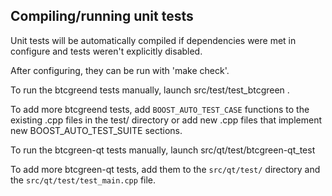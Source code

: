Compiling/running unit tests
------------------------------------

Unit tests will be automatically compiled if dependencies were met in configure
and tests weren't explicitly disabled.

After configuring, they can be run with 'make check'.

To run the btcgreend tests manually, launch src/test/test_btcgreen .

To add more btcgreend tests, add `BOOST_AUTO_TEST_CASE` functions to the existing
.cpp files in the test/ directory or add new .cpp files that
implement new BOOST_AUTO_TEST_SUITE sections.

To run the btcgreen-qt tests manually, launch src/qt/test/btcgreen-qt_test

To add more btcgreen-qt tests, add them to the `src/qt/test/` directory and
the `src/qt/test/test_main.cpp` file.
